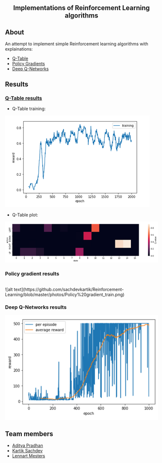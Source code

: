 <h2 align="center">  Implementations of Reinforcement Learning algorithms </h2>

## About
An attempt to implement simple Reinforcement learning algorithms with explainations:
  * [Q-Table](#q-table-results)
  * [Policy Gradients](#policy-gradient-results)
  * [Deep Q-Networks](#deep-q-networks-results) <br>
   
## Results
### <u> Q-Table results </u>
- Q-Table training: <br>

![alt text](https://github.com/sachdevkartik/Reinforcement-Learning/blob/master/photos/Q-table_results.png)

- Q-Table plot: <br>

![alt text](https://github.com/sachdevkartik/Reinforcement-Learning/blob/master/photos/Q-table_plot.png)
  
### Policy gradient results 
<br>
![alt text](https://github.com/sachdevkartik/Reinforcement-Learning/blob/master/photos/Policy%20gradient_train.png)
	
### Deep Q-Networks results <br>
	
 ![alt text](https://github.com/sachdevkartik/Reinforcement-Learning/blob/master/photos/DQN_train.png)
        <br>

## Team members
  * [Aditya Pradhan](https://www.linkedin.com/in/aditya-pradhan-3407b69a/)
  * [Kartik Sachdev](https://github.com/sachdevkartik)
  * [Lennart Mesters](https://www.linkedin.com/in/lennart-mesters-b49873167/)

